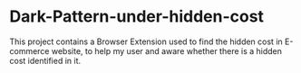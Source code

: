 # Dark-Pattern-under-hidden-cost
This project contains a Browser Extension used to find the hidden cost in E-commerce website, to help my user and aware whether there is a hidden cost identified in it.
